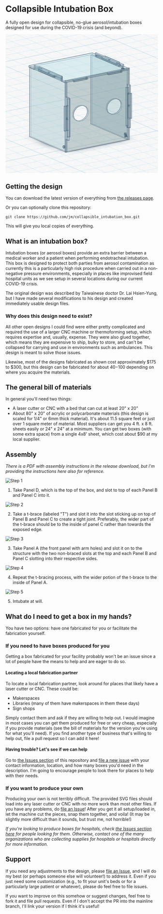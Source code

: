 # Collapsible Intubation Box

A fully open design for collapsible, no-glue aerosol/intubation boxes designed for use during the COVID-19 crisis (and beyond).

![A rough rendering](rendering.png)

## Getting the design

You can download the latest version of everything from [the releases page](https://github.com/jm/collasible_intubation_box/releases).

Or you can optionally clone this repository:

    git clone https://github.com/jm/collapsible_intubation_box.git

This will give you local copies of everything.

## What is an intubation box?

Intubation boxes (or aerosol boxes) provide an extra barrier between a medical worker and a patient when performing endotracheal intubation.  This box is designed to protect both parties from aerosol contamination as currently this is a particularly high risk procedure when carried out in a non-negative pressure environments, especially in places like improvised field hospital units as we see setup in several locations during our current COVID-19 crisis.

The original design was described by Taiwainese doctor Dr. Lai Hsien-Yung, but I have made several modifications to his design and created immediately usable design files.

### Why does this design need to exist?

All other open designs I could find were either pretty complicated and required the use of a larger CNC machine or thermoforming setup, which requires expertise and, usually, expense.  They were also glued together, which means they are expensive to ship, bulky to store, and can't be collapsed for carrying and use in environments such as ambulances.  This design is meant to solve those issues.

Likewise, most of the designs fabricated as shown cost approximately $175 to $300, but this design can be fabricated for about $40-$100 depending on where you acquire the materials.

## The general bill of materials

In general you'll need two things:

* A laser cutter or CNC with a bed that can cut at least 20" x 20"
* About 80" x 20" of acrylic or polycarbonate materials (this design is scaled for 1/4" or 6mm thick material).  It's about 11.5 square feet or just over 1 square meter of material.  Most suppliers can get you 4 ft. x 8 ft. sheets easily or 24" x 24" at a minimum.  You can get two boxes (with some extra space) from a single 4x8' sheet, which cost about $90 at my local supplier.

## Assembly

_There is a PDF with assembly instructions in the release download, but I'm providing the instructions here also for reference._

![Step 1](instructions/step1.png)

1. Take Panel D, which is the top of the box, and slot to top of each Panel B and Panel C into it.

![Step 2](instructions/step2.png)

2. Take a t-brace (labeled "T") and slot it into the slot sticking up on top of Panel B and Panel C to create a tight joint.  Preferably, the wider part of the t-brace should be to the inside of panel C rather than towards the exposed edge.

![Step 3](instructions/step3.png)

3. Take Panel A (the front panel with arm holes) and slot it on to the structure with the two non-braced slots at the top and each Panel B and Panel C slotting into their respective sides.

![Step 4](instructions/step4.png)

4. Repeat the t-bracing process, with the wider potion of the t-brace to the inside of Panel A.

![Step 5](instructions/step5.png)

5. Intubate at will.

## What do I need to get a box in my hands?

You have two options: have one fabricated for you or facilitate the fabrication yourself.

### If you need to have boxes produced for you

Getting a box fabricated for your facility probably won't be an issue since a lot of people have the means to help and are eager to do so.

#### Locating a local fabrication partner

To locate a local fabrication partner, look around for places that likely have a laser cutter or CNC.  These could be:

* Makerspaces
* Libraries (many of them have makerspaces in them these days)
* Sign shops

Simply contact them and ask if they are willing to help out.  I would imagine in most cases you can get them produced for free or very cheap, especially if you provide materials (see the bill of materials for the version you're using for what you'll need).  If you find another type of business that's willing to help out, file a pull request so I can add it here!

#### Having trouble? Let's see if we can help

Go to [the Issues section](https://github.com/jm/open_intubation_box/issues) of this repository and [file a new issue](https://github.com/jm/open_intubation_box/issues/new) with your contact information, location, and how many boxes you'd need in the description.  I'm going to encourage people to look there for places to help with their needs.

### If you want to produce your own

Producing your own is not terribly difficult.  The provided SVG files should load into any laser cutter or CNC with no more work than most other files.  If you have any problems, do [file an Issue](https://github.com/jm/collapsible_intubation_box/issues/new)!  After you get it all setup/loaded in, let the machine cut the pieces, snap them together, and voila!  (It may be slightly more difficult than it sounds, but trust me, not horrible!)

_If you're looking to produce boxes for hospitals, check [the Issues section here](https://github.com/jm/open_intubation_box/issues) for people looking for them.  Otherwise, contact one of the many organizations who are collecting supplies for hospitals or hospitals directly for more information._

## Support
 
If you need any adjustments to the design, please [file an Issue](https://github.com/jm/collapsible_intubation_box/issues/new), and I will do my best (or perhaps someone else will volunteer!) to address it.  Even if you just need some customization (e.g., to fit your unit's beds or for a particularly large patient or whatever), please do feel free to file issues.

If you want to improve on this somehow or suggest changes, feel free to fork it and file pull requests.  Even if I don't accept the PR into the mainline branch, I'll link your version if I think it's useful!
